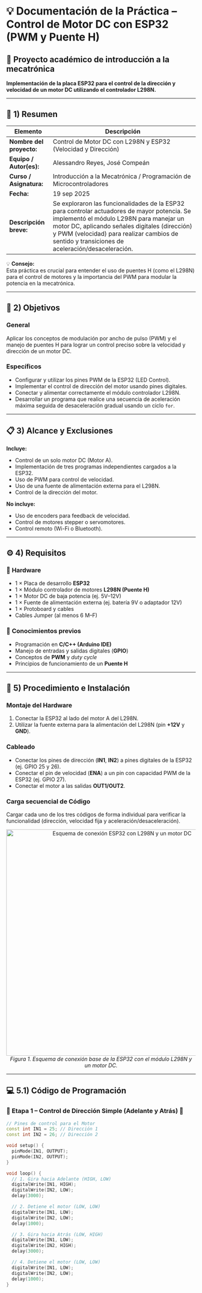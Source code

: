 # 💡 Documentación de la Práctica – Control de Motor DC con ESP32 (PWM y Puente H)

## 🧠 Proyecto académico de introducción a la mecatrónica
**Implementación de la placa ESP32 para el control de la dirección y velocidad de un motor DC utilizando el controlador L298N.**

---

## 🧭 1) Resumen

| **Elemento** | **Descripción** |
|---------------|----------------|
| **Nombre del proyecto:** | Control de Motor DC con L298N y ESP32 (Velocidad y Dirección) |
| **Equipo / Autor(es):** | Alessandro Reyes, José Compeán |
| **Curso / Asignatura:** | Introducción a la Mecatrónica / Programación de Microcontroladores |
| **Fecha:** | 19 sep 2025 |
| **Descripción breve:** | Se exploraron las funcionalidades de la ESP32 para controlar actuadores de mayor potencia. Se implementó el módulo L298N para manejar un motor DC, aplicando señales digitales (dirección) y PWM (velocidad) para realizar cambios de sentido y transiciones de aceleración/desaceleración. |

💡 **Consejo:**  
Esta práctica es crucial para entender el uso de puentes H (como el L298N) para el control de motores y la importancia del PWM para modular la potencia en la mecatrónica.

---

## 🎯 2) Objetivos

### **General**
Aplicar los conceptos de modulación por ancho de pulso (PWM) y el manejo de puentes H para lograr un control preciso sobre la velocidad y dirección de un motor DC.

### **Específicos**
- Configurar y utilizar los pines PWM de la ESP32 (LED Control).  
- Implementar el control de dirección del motor usando pines digitales.  
- Conectar y alimentar correctamente el módulo controlador L298N.  
- Desarrollar un programa que realice una secuencia de aceleración máxima seguida de desaceleración gradual usando un ciclo `for`.

---

## 📋 3) Alcance y Exclusiones

**Incluye:**
- Control de un solo motor DC (Motor A).  
- Implementación de tres programas independientes cargados a la ESP32.  
- Uso de PWM para control de velocidad.  
- Uso de una fuente de alimentación externa para el L298N.  
- Control de la dirección del motor.  

**No incluye:**
- Uso de encoders para feedback de velocidad.  
- Control de motores stepper o servomotores.  
- Control remoto (Wi-Fi o Bluetooth).  

---

## ⚙️ 4) Requisitos

### 🧰 **Hardware**
- 1 × Placa de desarrollo **ESP32**  
- 1 × Módulo controlador de motores **L298N (Puente H)**  
- 1 × Motor DC de baja potencia (ej. 5V–12V)  
- 1 × Fuente de alimentación externa (ej. batería 9V o adaptador 12V)  
- 1 × Protoboard y cables  
- Cables Jumper (al menos 6 M–F)  

### 📘 **Conocimientos previos**
- Programación en **C/C++ (Arduino IDE)**  
- Manejo de entradas y salidas digitales (**GPIO**)  
- Conceptos de **PWM** y *duty cycle*  
- Principios de funcionamiento de un **Puente H**  

---

## 🔧 5) Procedimiento e Instalación

### **Montaje del Hardware**
1. Conectar la ESP32 al lado del motor A del L298N.  
2. Utilizar la fuente externa para la alimentación del L298N (pin **+12V** y **GND**).  

### **Cableado**
- Conectar los pines de dirección (**IN1**, **IN2**) a pines digitales de la ESP32 (ej. GPIO 25 y 26).  
- Conectar el pin de velocidad (**ENA**) a un pin con capacidad PWM de la ESP32 (ej. GPIO 27).  
- Conectar el motor a las salidas **OUT1/OUT2**.  

### **Carga secuencial de Código**
Cargar cada uno de los tres códigos de forma individual para verificar la funcionalidad (dirección, velocidad fija y aceleración/desaceleración).

<p align="center">
  <img src="../recursos/imgs/practicas/esp32_l298n/esquematico_motor.png" alt="Esquema de conexión ESP32 con L298N y un motor DC" width="600">
  <br><em>Figura 1. Esquema de conexión base de la ESP32 con el módulo L298N y un motor DC.</em>
</p>

---

## 💻 5.1) Código de Programación

### 🔹 Etapa 1 – Control de Dirección Simple (Adelante y Atrás) 🔄
```cpp
// Pines de control para el Motor
const int IN1 = 25; // Dirección 1
const int IN2 = 26; // Dirección 2

void setup() {
  pinMode(IN1, OUTPUT);
  pinMode(IN2, OUTPUT);
}

void loop() {
  // 1. Gira hacia Adelante (HIGH, LOW)
  digitalWrite(IN1, HIGH);
  digitalWrite(IN2, LOW);
  delay(3000);

  // 2. Detiene el motor (LOW, LOW)
  digitalWrite(IN1, LOW);
  digitalWrite(IN2, LOW);
  delay(1000);

  // 3. Gira hacia Atrás (LOW, HIGH)
  digitalWrite(IN1, LOW);
  digitalWrite(IN2, HIGH);
  delay(3000);

  // 4. Detiene el motor (LOW, LOW)
  digitalWrite(IN1, LOW);
  digitalWrite(IN2, LOW);
  delay(1000);
}

